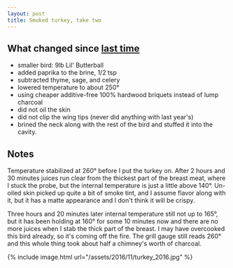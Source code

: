 ```yaml
---
layout: post
title: Smoked turkey, take two
---
```


## What changed since [last time](http://www.enoriver.net/2015/11/26/i-smoked-a-turkey/)

 * smaller bird: 9lb Lil' Butterball
 * added paprika to the brine, 1/2 tsp
 * subtracted thyme, sage, and celery
 * lowered temperature to about 250&deg; 
 * using cheaper additive-free 100% hardwood briquets instead of lump charcoal
 * did not oil the skin
 * did not clip the wing tips (never did anything with last year's) 
 * brined the neck along with the rest of the bird and stuffed it into the cavity.

## Notes

Temperature stabilized at 260&deg; before I put the turkey on. After 2 hours and 30 minutes juices run clear from the thickest part of the breast meat, where I stuck the probe, but the internal temperature is just a little above 140&deg;. Un-oiled skin picked up quite a bit of smoke tint, and I assume flavor along with it, but it has a matte appearance and I don't think it will be crispy.

Three hours and 20 minutes later internal temperature still not up to 165&deg;, but it has been holding at 160&deg; for some 10 minutes now and there are no more juices when I stab the thick part of the breast. I may have overcooked this bird already, so it's coming off the fire. The grill gauge still reads 260&deg; and this whole thing took about half a chimney's worth of charcoal.

{% include image.html url="/assets/2016/11/turkey_2016.jpg" %}
 
